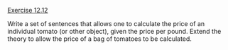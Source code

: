 [Exercise 12.12](12-12/)

Write a set of sentences that allows one to calculate the price of an
individual tomato (or other object), given the price per pound. Extend
the theory to allow the price of a bag of tomatoes to be calculated.
